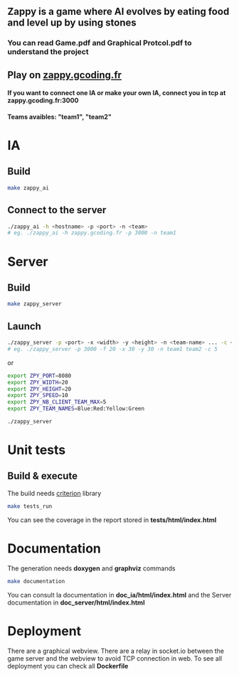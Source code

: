 ## Zappy is a game where AI evolves by eating food and level up by using stones
### You can read **Game.pdf** and **Graphical Protcol.pdf** to understand the project

## Play on [zappy.gcoding.fr](https://zappy.gcoding.fr)
#### If you want to connect one IA or make your own IA, connect you in tcp at zappy.gcoding.fr:3000
#### Teams avaibles: "team1", "team2"

# IA
## Build
```bash
make zappy_ai
```
## Connect to the server
```bash
./zappy_ai -h <hostname> -p <port> -n <team>
# eg. ./zappy_ai -h zappy.gcoding.fr -p 3000 -n team1
```

# Server
## Build
```bash
make zappy_server
```
## Launch
```bash
./zappy_server -p <port> -x <width> -y <height> -n <team-name> ... -c <max-player-in-team> -f <speed>
# eg. ./zappy_server -p 3000 -f 20 -x 30 -y 30 -n team1 team2 -c 5
```
or
```bash
export ZPY_PORT=8080
export ZPY_WIDTH=20
export ZPY_HEIGHT=20
export ZPY_SPEED=10
export ZPY_NB_CLIENT_TEAM_MAX=5
export ZPY_TEAM_NAMES=Blue:Red:Yellow:Green

./zappy_server
```
# Unit tests
## Build & execute
The build needs [criterion](https://github.com/Snaipe/Criterion) library
```bash
make tests_run
```
You can see the coverage in the report stored in **tests/html/index.html**

# Documentation
The generation needs **doxygen** and **graphviz** commands
```bash
make documentation
```

You can consult Ia documentation in **doc_ia/html/index.html** and the Server documentation in **doc_server/html/index.html**

# Deployment
There are a graphical webview. There are a relay in socket.io between the game server and the webview to avoid TCP connection in web. To see all deployment you can check all **Dockerfile**
